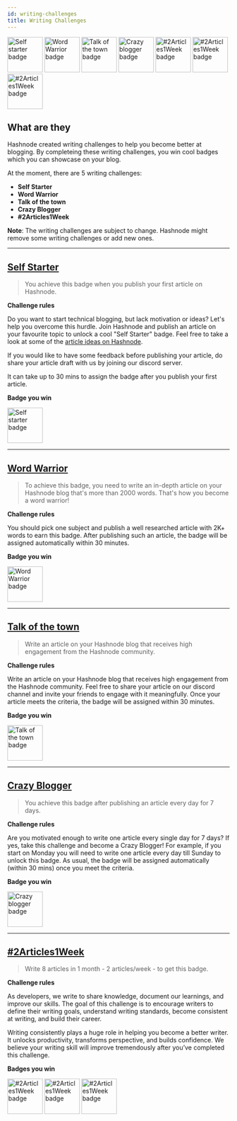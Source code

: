 ```yaml
---
id: writing-challenges
title: Writing Challenges
---
```


<img src="https://cdn.hashnode.com/res/hashnode/image/upload/v1606151214454/IYXf8TaDx.png" width="80" alt="Self starter badge" />
<img src="https://cdn.hashnode.com/res/hashnode/image/upload/v1606151270116/p2KIjUG_M.png" width="80" alt="Word Warrior badge" />
<img src="https://cdn.hashnode.com/res/hashnode/image/upload/v1606151244061/vD8oW8CYl.png" width="80" alt="Talk of the town badge" />
<img src="https://cdn.hashnode.com/res/hashnode/image/upload/v1606151180541/FTMMSsEiM.png" width="80" alt="Crazy blogger badge" />
<img src="https://cdn.hashnode.com/res/hashnode/image/upload/v1606151083918/uokJgfCtv.png" width="80" alt="#2Articles1Week badge" />
<img src="https://cdn.hashnode.com/res/hashnode/image/upload/v1606151015730/QpRTH-poK.png" width="80" alt="#2Articles1Week badge" />
<img src="https://cdn.hashnode.com/res/hashnode/image/upload/v1606151051493/17A7qK1xb.png" width="80" alt="#2Articles1Week badge" />

## What are they

Hashnode created writing challenges to help you become better at blogging. By completeing these writing challenges, you win cool badges which you can showcase on your blog.

At the moment, there are 5 writing challenges:
* **Self Starter**
* **Word Warrior**
* **Talk of the town**
* **Crazy Blogger**
* **#2Articles1Week**

**Note**: The writing challenges are subject to change. Hashnode might remove some writing challenges or add new ones.

---

## [Self Starter](https://hashnode.com/challenge/self-starter)

> You achieve this badge when you publish your first article on Hashnode.

**Challenge rules**

Do you want to start technical blogging, but lack motivation or ideas? Let's help you overcome this hurdle. Join Hashnode and publish an article on your favourite topic to unlock a cool "Self Starter" badge. Feel free to take a look at some of the [article ideas on Hashnode](https://hashnode.com/rfa).

If you would like to have some feedback before publishing your article, do share your article draft with us by joining our discord server.

It can take up to 30 mins to assign the badge after you publish your first article.

**Badge you win**

<img src="https://cdn.hashnode.com/res/hashnode/image/upload/v1606151214454/IYXf8TaDx.png" width="80" alt="Self starter badge" />

---

## [Word Warrior](https://hashnode.com/challenge/word-warrior)

> To achieve this badge, you need to write an in-depth article on your Hashnode blog that's more than 2000 words. That's how you become a word warrior!

**Challenge rules**

You should pick one subject and publish a well researched article with 2K+ words to earn this badge. After publishing such an article, the badge will be assigned automatically within 30 minutes.

**Badge you win**

<img src="https://cdn.hashnode.com/res/hashnode/image/upload/v1606151270116/p2KIjUG_M.png" width="80" alt="Word Warrior badge" />

---

## [Talk of the town](https://hashnode.com/challenge/talk-of-the-town)

> Write an article on your Hashnode blog that receives high engagement from the Hashnode community.

**Challenge rules**

Write an article on your Hashnode blog that receives high engagement from the Hashnode community. Feel free to share your article on our discord channel and invite your friends to engage with it meaningfully. Once your article meets the criteria, the badge will be assigned within 30 minutes.

**Badge you win**

<img src="https://cdn.hashnode.com/res/hashnode/image/upload/v1606151244061/vD8oW8CYl.png" width="80" alt="Talk of the town badge" />

---

## [Crazy Blogger](https://hashnode.com/challenge/crazy-blogger)

> You achieve this badge after publishing an article every day for 7 days.

**Challenge rules**

Are you motivated enough to write one article every single day for 7 days? If yes, take this challenge and become a Crazy Blogger! For example, if you start on Monday you will need to write one article every day till Sunday to unlock this badge. As usual, the badge will be assigned automatically (within 30 mins) once you meet the criteria.

**Badge you win**

<img src="https://cdn.hashnode.com/res/hashnode/image/upload/v1606151180541/FTMMSsEiM.png" width="80" alt="Crazy blogger badge" />

---

## [#2Articles1Week](https://hashnode.com/challenge/2articles1week)

> Write 8 articles in 1 month - 2 articles/week - to get this badge.

**Challenge rules**

As developers, we write to share knowledge, document our learnings, and improve our skills. The goal of this challenge is to encourage writers to define their writing goals, understand writing standards, become consistent at writing, and build their career.

Writing consistently plays a huge role in helping you become a better writer. It unlocks productivity, transforms perspective, and builds confidence. We believe your writing skill will improve tremendously after you’ve completed this challenge.

**Badges you win**

<img src="https://cdn.hashnode.com/res/hashnode/image/upload/v1606151083918/uokJgfCtv.png" width="80" alt="#2Articles1Week badge" />
<img src="https://cdn.hashnode.com/res/hashnode/image/upload/v1606151015730/QpRTH-poK.png" width="80" alt="#2Articles1Week badge" />
<img src="https://cdn.hashnode.com/res/hashnode/image/upload/v1606151051493/17A7qK1xb.png" width="80" alt="#2Articles1Week badge" />
